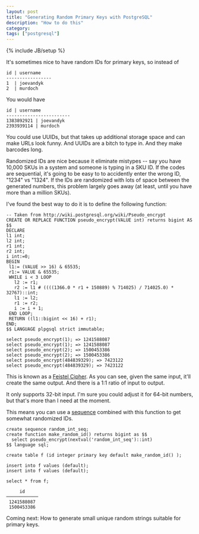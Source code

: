 ```yaml
---
layout: post
title: "Generating Random Primary Keys with PostgreSQL"
description: "How to do this"
category: 
tags: ["postgresql"]
---
```

{% include JB/setup %}

It's sometimes nice to have random IDs for primary keys, so instead of

    id | username
    -----------------
    1  | joevandyk
    2  | murdoch

You would have

    id | username
    ------------------------
    1383892921 | joevandyk
    2393939114 | murdoch

You could use UUIDs, but that takes up additional storage space and can make URLs look funny.
And UUIDs are a bitch to type in. And they make barcodes long. 

Randomized IDs are nice because it eliminate mistypes -- say you have 10,000 SKUs in a system
and someone is typing in a SKU ID. If the codes are sequential, it's going to be easy to to 
accidently enter the wrong ID, "1234" vs "1324". If the IDs are randomized with lots of space
between the generated numbers, this problem largely goes away (at least, until you have more than
a million SKUs).

I've found the best way to do it is to define the following function:

    -- Taken from http://wiki.postgresql.org/wiki/Pseudo_encrypt
    CREATE OR REPLACE FUNCTION pseudo_encrypt(VALUE int) returns bigint AS $$
    DECLARE
    l1 int;
    l2 int;
    r1 int;
    r2 int;
    i int:=0;
    BEGIN
     l1:= (VALUE >> 16) & 65535;
     r1:= VALUE & 65535;
     WHILE i < 3 LOOP
       l2 := r1;
       r2 := l1 # ((((1366.0 * r1 + 150889) % 714025) / 714025.0) * 32767)::int;
       l1 := l2;
       r1 := r2;
       i := i + 1;
     END LOOP;
     RETURN ((l1::bigint << 16) + r1);
    END;
    $$ LANGUAGE plpgsql strict immutable;

    select pseudo_encrypt(1); => 1241588087
    select pseudo_encrypt(1); => 1241588087
    select pseudo_encrypt(2); => 1500453386
    select pseudo_encrypt(2); => 1500453386
    select pseudo_encrypt(484839329); => 7423122
    select pseudo_encrypt(484839329); => 7423122

This is known as a [Feistel Cipher](http://en.wikipedia.org/wiki/Feistel_cipher).
As you can see, given the same input, it'll create the same output. And there is 
a 1:1 ratio of input to output.

It only supports 32-bit input. I'm sure you could adjust it for 64-bit numbers, but that's more than
I need at the moment.

This means you can use a [sequence](http://www.postgresql.org/docs/9.2/static/sql-createsequence.html)
combined with this function to get somewhat randomized IDs. 

    create sequence random_int_seq;
    create function make_random_id() returns bigint as $$
      select pseudo_encrypt(nextval('random_int_seq')::int)
    $$ language sql;

    create table f (id integer primary key default make_random_id() );

    insert into f values (default);
    insert into f values (default);

    select * from f;

         id
    ────────────
     1241588087
     1500453386   


Coming next: How to generate small unique random strings suitable for primary keys.

